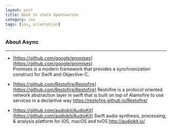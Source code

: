 ```yaml
---
layout: post
title: Need to check Opensources
category: ios
tags: [ios, orientation]
---
```


### About Async
-----

* [https://github.com/google/promises](https://github.com/google/promises)  
  Promises is a modern framework that provides a synchronization construct for Swift and Objective-C.

* [https://github.com/Restofire/Restofire](https://github.com/Restofire/Restofire)
  Restofire is a protocol oriented network abstraction layer in swift that is built on top of Alamofire to use services in a declartive way https://restofire.github.io/Restofire/

* [https://github.com/audiokit/AudioKit](https://github.com/audiokit/AudioKit)
  Swift audio synthesis, processing, & analysis platform for iOS, macOS and tvOS http://audiokit.io/
  
